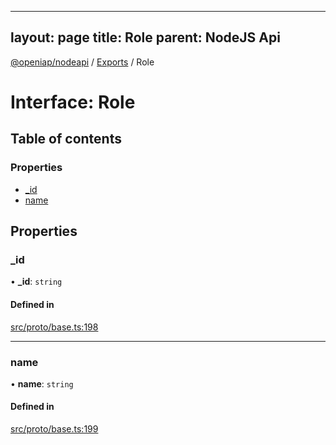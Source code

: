 
---
layout: page
title: Role
parent: NodeJS Api
---
[@openiap/nodeapi](../README.md) / [Exports](../modules.md) / Role

# Interface: Role

## Table of contents

### Properties

- [\_id](Role.md#_id)
- [name](Role.md#name)

## Properties

### \_id

• **\_id**: `string`

#### Defined in

[src/proto/base.ts:198](https://github.com/openiap/nodeapi/blob/a6b5438/src/proto/base.ts#L198)

___

### name

• **name**: `string`

#### Defined in

[src/proto/base.ts:199](https://github.com/openiap/nodeapi/blob/a6b5438/src/proto/base.ts#L199)
